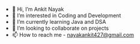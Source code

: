 - 👋 Hi, I’m Ankit Nayak
- 👀 I’m interested in Coding and Development
- 🌱 I’m currently learning Java and DSA
- 💞️ I’m looking to collaborate on projects
- 📫 How to reach me - nayakankit427@gmail.com

<!---
Ankitajal/Ankitajal is a ✨ special ✨ repository because its `README.md` (this file) appears on your GitHub profile.
You can click the Preview link to take a look at your changes.
--->
